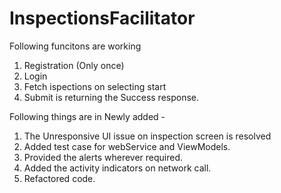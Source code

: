 # InspectionsFacilitator

Following funcitons are working
1. Registration (Only once)
2. Login
3. Fetch ispections on selecting start
4. Submit is returning the Success response.

Following things are in Newly added - 
1. The Unresponsive UI issue on inspection screen is resolved
2. Added test case for webService and ViewModels.
3. Provided the alerts wherever required.
4. Added the activity indicators on network call.
5. Refactored code.
   

